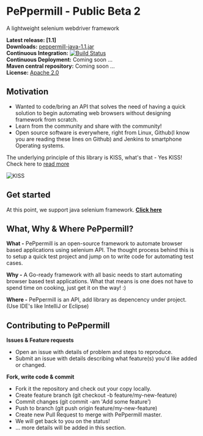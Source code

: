 # PePpermill - Public Beta 2
A lightweight selenium webdriver framework

**Latest release: [1.1]**<br/>
**Downloads:** [peppermill-java-1.1.jar](https://github.com/urssamthota/peppermill/tree/master/peppermill-java/build/libs/peppermill-java-1.1.jar?raw=true)<br/>
**Continuous Integration:** [![Build Status](https://travis-ci.com/urssamthota/peppermill.svg?token=JwyKkyDWiQ3uwcGRM6ek&branch=master)](https://travis-ci.com/urssamthota/peppermill) <br/>
**Continuous Deployment:** Coming soon ...<br>
**Maven central repository:** Coming soon ...<br>
**License:** [Apache 2.0](http://www.apache.org/licenses/LICENSE-2.0)

## Motivation
- Wanted to code/bring an API that solves the need of having a quick solution to begin automating web browsers without designing framework from scratch.
- Learn from the community and share with the community!
- Open source software is everywhere, right from Linux, Github(I know you are reading these lines on Github) and Jenkins to smartphone Operating systems.

The underlying principle of this library is KISS, what's that - Yes KISS! Check here to [read more](https://en.wikipedia.org/wiki/KISS_principle)

![KISS](https://github.com/urssamthota/peppermill/blob/master/images/kiss.png)

## Get started
At this point, we support java selenium framework. [**Click here**](https://github.com/urssamthota/peppermill/wiki/Get-Started)

## What, Why & Where PePpermill?
**What -** PePpermill is an open-source framework to automate browser based applications using selenium API.
The thought process behind this is to setup a quick test project and jump on to write code for automating test cases.

**Why -** A Go-ready framework with all basic needs to start automating browser based test applications. What that means is one does not have to spend time on cooking, just get it on the way! :)

**Where -** PePpermill is an API, add library as depencency under project. (Use IDE's like IntelliJ or Eclipse)

## Contributing to PePpermill

**Issues & Feature requests** 
 - Open an issue with details of problem and steps to reproduce.
 - Submit an issue with details describing what feature(s) you'd like added or changed.

**Fork, write code & commit**
 - Fork it the repository and check out your copy locally.
 - Create feature branch (git checkout -b feature/my-new-feature)
 - Commit changes (git commit -am 'Add some feature')
 - Push to branch (git push origin feature/my-new-feature)
 - Create new Pull Request to merge with PePpermill master.
 - We will get back to you on the status!
 - ... more details will be added in this section.
 
